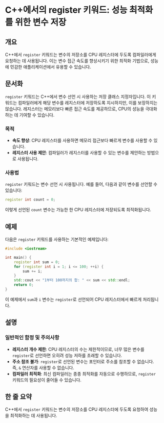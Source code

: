 <!--
Meta Description: # C++에서의 register 키워드: 성능 최적화를 위한 변수 저장 ## 개요 C++에서 `register` 키워드는 변수의 저장소를 CPU 레지스터에 두도록 컴파일러에게 요청하는 데 사용됩니다. 이는 변수 접근 속도를 향상시키기 위한 최적화 기법으로, 성능에 민감...
Meta Keywords: register, cpu, 있습니다, 키워드는, 변수를
-->

# C++에서의 register 키워드: 성능 최적화를 위한 변수 저장

## 개요
C++에서 `register` 키워드는 변수의 저장소를 CPU 레지스터에 두도록 컴파일러에게 요청하는 데 사용됩니다. 이는 변수 접근 속도를 향상시키기 위한 최적화 기법으로, 성능에 민감한 애플리케이션에서 유용할 수 있습니다.

## 문서화
`register` 키워드는 C++에서 변수 선언 시 사용하는 저장 클래스 지정자입니다. 이 키워드는 컴파일러에게 해당 변수를 레지스터에 저장하도록 지시하지만, 이를 보장하지는 않습니다. 레지스터는 메모리보다 빠른 접근 속도를 제공하므로, CPU의 성능을 극대화하는 데 기여할 수 있습니다. 

### 목적
- **속도 향상**: CPU 레지스터를 사용하면 메모리 접근보다 빠르게 변수를 사용할 수 있습니다.
- **레지스터 사용 제안**: 컴파일러가 레지스터를 사용할 수 있는 변수를 제안하는 방법으로 사용됩니다.

### 사용법
`register` 키워드는 변수 선언 시 사용됩니다. 예를 들어, 다음과 같이 변수를 선언할 수 있습니다:

```cpp
register int count = 0;
```

이렇게 선언된 `count` 변수는 가능한 한 CPU 레지스터에 저장되도록 최적화됩니다.

## 예제
다음은 `register` 키워드를 사용하는 기본적인 예제입니다:

```cpp
#include <iostream>

int main() {
    register int sum = 0;
    for (register int i = 1; i <= 100; ++i) {
        sum += i;
    }
    std::cout << "1부터 100까지의 합: " << sum << std::endl;
    return 0;
}
```

이 예제에서 `sum`과 `i` 변수는 `register`로 선언되어 CPU 레지스터에서 빠르게 처리됩니다.

## 설명
### 일반적인 함정 및 주의사항
- **레지스터 개수 제한**: CPU 레지스터의 수는 제한적이므로, 너무 많은 변수를 `register`로 선언하면 오히려 성능 저하를 초래할 수 있습니다.
- **주소 참조 불가**: `register`로 선언된 변수는 포인터로 주소를 참조할 수 없습니다. 즉, `&` 연산자를 사용할 수 없습니다.
- **컴파일러 최적화**: 최신 컴파일러는 종종 최적화를 자동으로 수행하므로, `register` 키워드의 필요성이 줄어들 수 있습니다.

## 한 줄 요약
C++에서 `register` 키워드는 변수의 저장소를 CPU 레지스터에 두도록 요청하여 성능을 최적화하는 데 사용됩니다.